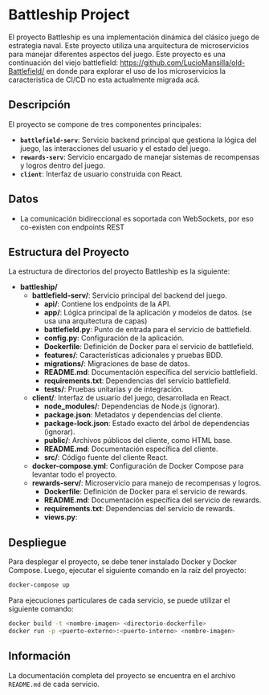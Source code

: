 # Battleship Project

El proyecto Battleship es una implementación dinámica del clásico juego de estrategia naval. Este proyecto utiliza una arquitectura de microservicios para manejar diferentes aspectos del juego.
Este proyecto es una continuación del viejo battlefield: https://github.com/LucioMansilla/old-Battlefield/ en donde para explorar el uso de los microservicios la caracteristica de CI/CD no esta actualmente migrada acá.

## Descripción
El proyecto se compone de tres componentes principales:
- **`battlefield-serv`**: Servicio backend principal que gestiona la lógica del juego, las interacciones del usuario y el estado del juego.
- **`rewards-serv`**: Servicio encargado de manejar sistemas de recompensas y logros dentro del juego.
- **`client`**: Interfaz de usuario construida con React.

## Datos
- La comunicación bidireccional es soportada con WebSockets, por eso co-existen con endpoints REST 

## Estructura del Proyecto

La estructura de directorios del proyecto Battleship es la siguiente:

- **battleship/**
  - **battlefield-serv/**: Servicio principal del backend del juego.
    - **api/**: Contiene los endpoints de la API.
    - **app/**: Lógica principal de la aplicación y modelos de datos. (se usa una arquitectura de capas)
    - **battlefield.py**: Punto de entrada para el servicio de battlefield.
    - **config.py**: Configuración de la aplicación.
    - **Dockerfile**: Definición de Docker para el servicio de battlefield.
    - **features/**: Características adicionales y pruebas BDD.
    - **migrations/**: Migraciones de base de datos.
    - **README.md**: Documentación específica del servicio battlefield.
    - **requirements.txt**: Dependencias del servicio battlefield.
    - **tests/**: Pruebas unitarias y de integración.
  - **client/**: Interfaz de usuario del juego, desarrollada en React.
    - **node_modules/**: Dependencias de Node.js (ignorar).
    - **package.json**: Metadatos y dependencias del cliente.
    - **package-lock.json**: Estado exacto del árbol de dependencias (ignorar).
    - **public/**: Archivos públicos del cliente, como HTML base.
    - **README.md**: Documentación específica del cliente.
    - **src/**: Código fuente del cliente React.
  - **docker-compose.yml**: Configuración de Docker Compose para levantar todo el proyecto.
  - **rewards-serv/**: Microservicio para manejo de recompensas y logros.
    - **Dockerfile**: Definición de Docker para el servicio de rewards.
    - **README.md**: Documentación específica del servicio de rewards.
    - **requirements.txt**: Dependencias del servicio de rewards.
    - **views.py**: 

## Despliegue

Para desplegar el proyecto, se debe tener instalado Docker y Docker Compose. Luego, ejecutar el siguiente comando en la raíz del proyecto:

```bash
docker-compose up
```

Para ejecuciones particulares de cada servicio, se puede utilizar el siguiente comando:

```bash
docker build -t <nombre-imagen> <directorio-dockerfile>
docker run -p <puerto-externo>:<puerto-interno> <nombre-imagen>
```
 
## Información

La documentación completa del proyecto se encuentra en el archivo `README.md` de cada servicio.
